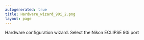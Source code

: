 ```yaml
---
autogenerated: true
title: Hardware_wizard_90i_2.png
layout: page
---
```


Hardware configuration wizard. Select the Nikon ECLIPSE 90i port
